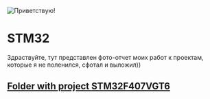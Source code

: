 ![Приветствую!](https://images.app.goo.gl/RK4U78AYLE99woVy9)
# STM32
Здраствуйте, тут представлен фото-отчет моих работ к проектам, которые я не поленился, сфотал и выложил))
## [Folder with project STM32F407VGT6](/STM32F407VGT6/Readme.md)
